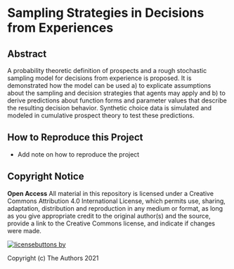 # Sampling Strategies in Decisions from Experiences 

## Abstract 

A probability theoretic definition of prospects and a rough stochastic sampling model for decisions from experience is proposed.
It is demonstrated how the model can be used a) to explicate assumptions about the sampling and decision strategies that agents may apply and b) to derive predictions about function forms and parameter values that describe the resulting decision behavior. 
Synthetic choice data is simulated and modeled in cumulative prospect theory to test these predictions. 

## How to Reproduce this Project

- Add note on how to reproduce the project

## Copyright Notice

**Open Access**  All material in this repository is licensed under a Creative Commons Attribution 4.0 International License, which permits use, sharing, adaptation, distribution and reproduction in any medium or format, as long as you give appropriate credit to the original author(s) and the source, provide a link to the Creative Commons license, and indicate if changes were made.

[![licensebuttons by](https://licensebuttons.net/l/by/3.0/88x31.png)](https://github.com/linushof/sampling-in-dfe/blob/main/LICENSE.md)

Copyright (c) The Authors 2021
 
